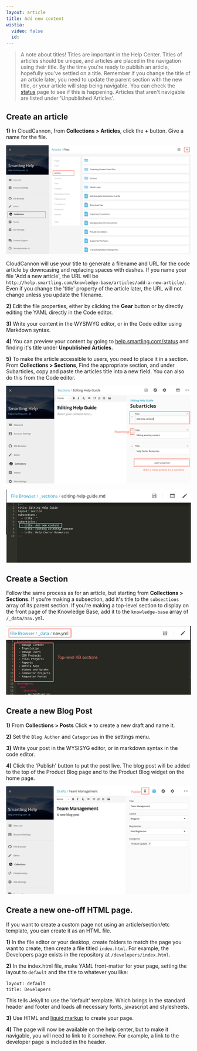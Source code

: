 ```yaml
---
layout: article
title: Add new content
wistia:
  video: false
  id:
---
```


> A note about titles! Titles are important in the Help Center. Titles of articles should be unique, and articles are placed in the navigation using their title. By the time you're ready to publish an article, hopefully you've settled on a title. Remember if you change the title of an article later, you need to update the parent section with the new title, or your article will stop being navigable. You can check the [status](/status) page to see if this is happening. Articles that aren't navigable are listed under 'Unpublished Articles'.

## Create an article

**1)** In CloudCannon, from **Collections &gt; Articles**, click the **+** button. Give a name for the file.

![](/uploads/versions/cloudcannon---x----1283-756x---.png)

<div class="info">CloudCannon will use your title to generate a filename and URL for the code article by downcasing and replacing spaces with dashes. If you name your file 'Add a new article', the URL will be <code>http://help.smartling.com/knowledge-base/articles/add-a-new-article/</code>. Even if you change the 'title' property of the article later, the URL will not change unless you update the filename.</div>

**2)** Edit the file properties, either by clicking the **Gear** button or by directly editing the YAML directly in the Code editor.

**3)** Write your content in the WYSIWYG editor, or in the Code editor using Markdown syntax.

**4)** You can preview your content by going to [help.smartling.com/status](/status.html) and finding it's title under **Unpublished Articles**.

**5)** To make the article accessible to users, you need to place it in a section. From **Collections &gt; Sections**, Find the appropriate section, and under Subarticles, copy and paste the articles title into a new field. You can also do this from the Code editor.

![](/uploads/versions/cloudcannon---x----1126-595x---.png)

![](/uploads/versions/cloudcannon---x----840-331x---.png)

## Create a Section

Follow the same process as for an article, but starting from **Collections &gt; Sections**. If you're making a subsection, add it's title to the `subsections` array of its parent section. If you're making a top-level section to display on the front page of the Knowledge Base, add it to the `knowledge-base` array of `/_data/nav.yml`.

![](/uploads/versions/cloudcannon-and-filedirectives-yml---smartlinghelp5------documents-webstormprojects-smartlinghelp5----x----844-312x---.png)

## Create a new Blog Post

**1)** From **Collections &gt; Posts** Click **+** to create a new draft and name it.

**2)** Set the `Blog Author` and `Categories` in the settings menu.

**3)** Write your post in the WYSISYG editor, or in markdown syntax in the code editor.

**4)** Click the 'Publish' button to put the post live. The blog post will be added to the top of the Product Blog page and to the Product Blog widget on the home page.

![](/uploads/versions/cloudcannon---x----1132-659x---.png)

## Create a new one-off HTML page.

If you want to create a custom page not using an article/section/etc template, you can create it as an HTML file.

**1)** In the file editor or your desktop, create folders to match the page you want to create, then create a file titled `index.html`. For example, the Developers page exists in the repository at `/developers/index.html`.

**2)** In the index.html file, make YAML front-matter for your page, setting the layout to `default` and the title to whatever you like:

~~~ 
layout: default 
title: Developers 
~~~

This tells Jekyll to use the 'default' template. Which brings in the standard header and footer and loads all necessary fonts, javascript and stylesheets.

**3)** Use HTML and [liquid markup](http://cheat.markdunkley.com/) to create your page.

**4)** The page will now be available on the help center, but to make it navigable, you will need to link to it somehow. For example, a link to the developer page is included in the header.